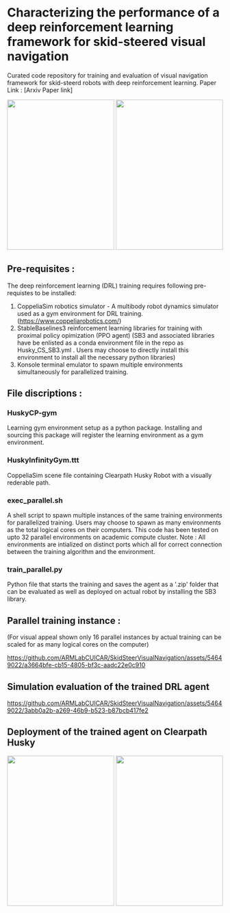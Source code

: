 # Characterizing the performance of a deep reinforcement learning framework for skid-steered visual navigation
Curated code repository for training and evaluation of visual navigation framework for skid-steerd robots with deep reinforcement learning. 
Paper Link : [Arxiv Paper link]

<p float="left">
  <img src="https://github.com/ARMLabCUICAR/SkidSteerVisualNavigation/assets/54649022/c4286a95-fe7a-4517-a852-0c6eb4a71c56" width="250" height="350" />
  <img src="https://github.com/ARMLabCUICAR/SkidSteerVisualNavigation/assets/54649022/2cb3169a-839e-42e6-95af-81a98515e7fa" width="250" height="350" /> 
</p>



## Pre-requisites :
The deep reinforcement learning (DRL) training requires following pre-requistes to be installed:
1. CoppeliaSim robotics simulator - A multibody robot dynamics simulator used as a gym environment for DRL training. (https://www.coppeliarobotics.com/)
2. StableBaselines3 reinforcement learning libraries for training with proximal policy opimization (PPO agent) (SB3 and associated libraries have be enlisted as a conda environment file in the repo as Husky_CS_SB3.yml . Users may choose to directly install this environment to install all the necessary python libraries)
3. Konsole terminal emulator to spawn multiple environments simultaneously for parallelized training.

## File discriptions :
### HuskyCP-gym
Learning gym environment setup as a python package. Installing and sourcing this package will register the learning environment as a gym environment.

### HuskyInfinityGym.ttt
CoppeliaSim scene file containing Clearpath Husky Robot with a visually rederable path.

### exec_parallel.sh
A shell script to spawn multiple instances of the same training environments for parallelized training. Users may choose to spawn as many environments as the total logical cores on their computers. This code has been tested on upto 32 parallel environments on academic compute cluster. Note : All environments are intialized on distinct ports which all for correct connection between the training algorithm and the environment.

### train_parallel.py
Python file that starts the training and saves the agent as a '.zip' folder that can be evaluated as well as deployed on actual robot by installing the SB3 library.

## Parallel training instance :
(For visual appeal shown only 16 parallel instances by actual training can be scaled for as many logical cores on the computer)

https://github.com/ARMLabCUICAR/SkidSteerVisualNavigation/assets/54649022/a3664bfe-cb15-4805-bf3c-aadc22e0c910


## Simulation evaluation of the trained DRL agent 

https://github.com/ARMLabCUICAR/SkidSteerVisualNavigation/assets/54649022/3abb0a2b-a269-46b9-b523-b87bcb417fe2


## Deployment of the trained agent on Clearpath Husky


<p float="left">
  <img src="https://github.com/ARMLabCUICAR/SkidSteerVisualNavigation/assets/54649022/f43000c6-a4c4-477c-800f-1e446f3538c6" width="250" height="350" />
  <img src="https://github.com/ARMLabCUICAR/SkidSteerVisualNavigation/assets/54649022/12b81ab0-8fc3-42c9-bae9-b31f347fa77f" width="250" height="350" /> 
</p>


